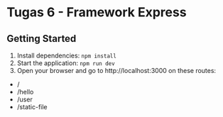 # Tugas 6 - Framework Express

## Getting Started

1. Install dependencies: `npm install`
2. Start the application: `npm run dev`
3. Open your browser and go to http://localhost:3000 on these routes:
* /
* /hello
* /user
* /static-file